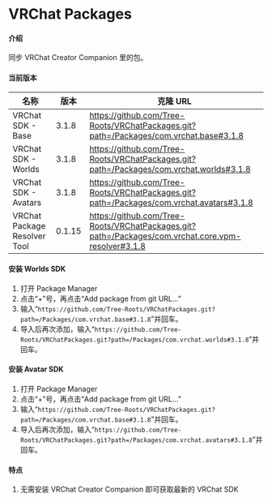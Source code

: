 # VRChat Packages

#### 介绍

同步 VRChat Creator Companion 里的包。

#### 当前版本

| 名称                         | 版本   | 克隆 URL                                                                                           |
| ---------------------------- | ------ | -------------------------------------------------------------------------------------------------- |
| VRChat SDK - Base            | 3.1.8  | https://github.com/Tree-Roots/VRChatPackages.git?path=/Packages/com.vrchat.base#3.1.8              |
| VRChat SDK - Worlds          | 3.1.8  | https://github.com/Tree-Roots/VRChatPackages.git?path=/Packages/com.vrchat.worlds#3.1.8            |
| VRChat SDK - Avatars         | 3.1.8  | https://github.com/Tree-Roots/VRChatPackages.git?path=/Packages/com.vrchat.avatars#3.1.8           |
| VRChat Package Resolver Tool | 0.1.15 | https://github.com/Tree-Roots/VRChatPackages.git?path=/Packages/com.vrchat.core.vpm-resolver#3.1.8 |

#### 安装 Worlds SDK

1. 打开 Package Manager
2. 点击“+”号，再点击“Add package from git URL...”
3. 输入“`https://github.com/Tree-Roots/VRChatPackages.git?path=/Packages/com.vrchat.base#3.1.8`”并回车。
4. 导入后再次添加，输入“`https://github.com/Tree-Roots/VRChatPackages.git?path=/Packages/com.vrchat.worlds#3.1.8`”并回车。

#### 安装 Avatar SDK

1. 打开 Package Manager
2. 点击“+”号，再点击“Add package from git URL...”
3. 输入“`https://github.com/Tree-Roots/VRChatPackages.git?path=/Packages/com.vrchat.base#3.1.8`”并回车。
4. 导入后再次添加，输入“`https://github.com/Tree-Roots/VRChatPackages.git?path=/Packages/com.vrchat.avatars#3.1.8`”并回车。

#### 特点

1. 无需安装 VRChat Creator Companion 即可获取最新的 VRChat SDK

